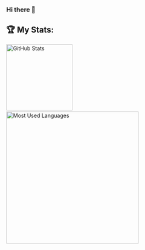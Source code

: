 ### Hi there 👋

## 🏆 My Stats:

<p>
    <img height=175 alt="GitHub Stats" src="https://github-readme-stats.vercel.app/api?username=slo19&show_icons=true&count_private=true&theme=dark" />&nbsp;&nbsp;
    <img height=350 alt="Most Used Languages" src="https://github-readme-stats.vercel.app/api/top-langs/?username=slo19&layout=donut-vertical&theme=dark" />&nbsp;&nbsp;
</p> 
